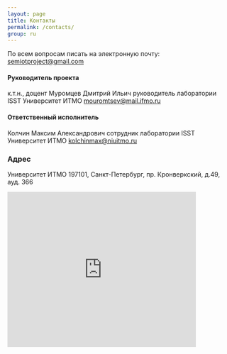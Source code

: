 ```yaml
---
layout: page
title: Контакты
permalink: /contacts/
group: ru
---
```


По всем вопросам писать на электронную почту: [semiotproject@gmail.com](mailto:semiotproject@gmail.com)

#### Руководитель проекта

к.т.н., доцент Муромцев Дмитрий Ильич
руководитель лаборатории ISST
Университет ИТМО
[mouromtsev@mail.ifmo.ru](mailto:mouromtsev@mail.ifmo.ru)

#### Ответственный исполнитель

Колчин Максим Александрович
сотрудник лаборатории ISST
Университет ИТМО
[kolchinmax@niuitmo.ru](mailto:kolchinmax@niuitmo.ru)

### Адрес

Университет ИТМО
197101, Санкт-Петербург, пр. Кронверкский, д.49, ауд. 366

<div class="embedded-iframe"><iframe frameborder="0" height="350" scrolling="no" src="https://maps.google.ru/maps?ie=UTF8&amp;cid=12952900131475431347&amp;q=Saint+Petersburg+State+University+of+Information+Technologies&amp;gl=RU&amp;hl=en&amp;t=m&amp;ll=59.955999,30.312009&amp;spn=0.00752,0.018239&amp;z=15&amp;output=embed" width="425"></iframe></div>
